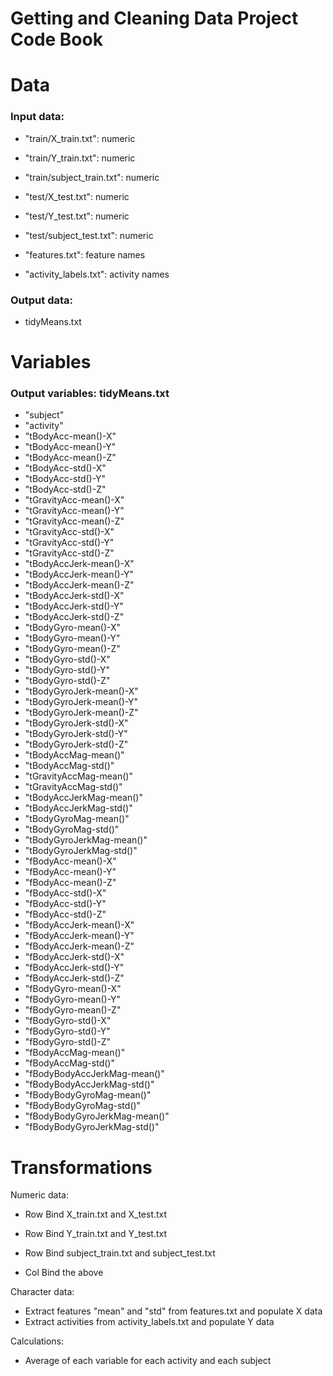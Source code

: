 # Getting and Cleaning Data Project Code Book

# Data

### Input data:

- "train/X_train.txt": numeric
- "train/Y_train.txt": numeric
- "train/subject_train.txt": numeric
- "test/X_test.txt": numeric
- "test/Y_test.txt": numeric
- "test/subject_test.txt": numeric  

- "features.txt": feature names
- "activity_labels.txt": activity names

### Output data: 

- tidyMeans.txt

# Variables

### Output variables: tidyMeans.txt

- "subject"                     
- "activity"                    
- "tBodyAcc-mean()-X"           
- "tBodyAcc-mean()-Y"          
- "tBodyAcc-mean()-Z"           
- "tBodyAcc-std()-X"            
- "tBodyAcc-std()-Y"            
- "tBodyAcc-std()-Z"           
- "tGravityAcc-mean()-X"        
- "tGravityAcc-mean()-Y"        
- "tGravityAcc-mean()-Z"        
- "tGravityAcc-std()-X"        
- "tGravityAcc-std()-Y"         
- "tGravityAcc-std()-Z"         
- "tBodyAccJerk-mean()-X"       
- "tBodyAccJerk-mean()-Y"      
- "tBodyAccJerk-mean()-Z"       
- "tBodyAccJerk-std()-X"        
- "tBodyAccJerk-std()-Y"        
- "tBodyAccJerk-std()-Z"       
- "tBodyGyro-mean()-X"          
- "tBodyGyro-mean()-Y"          
- "tBodyGyro-mean()-Z"          
- "tBodyGyro-std()-X"          
- "tBodyGyro-std()-Y"           
- "tBodyGyro-std()-Z"           
- "tBodyGyroJerk-mean()-X"      
- "tBodyGyroJerk-mean()-Y"     
- "tBodyGyroJerk-mean()-Z"      
- "tBodyGyroJerk-std()-X"       
- "tBodyGyroJerk-std()-Y"       
- "tBodyGyroJerk-std()-Z"      
- "tBodyAccMag-mean()"          
- "tBodyAccMag-std()"           
- "tGravityAccMag-mean()"       
- "tGravityAccMag-std()"       
- "tBodyAccJerkMag-mean()"      
- "tBodyAccJerkMag-std()"       
- "tBodyGyroMag-mean()"         
- "tBodyGyroMag-std()"         
- "tBodyGyroJerkMag-mean()"     
- "tBodyGyroJerkMag-std()"      
- "fBodyAcc-mean()-X"           
- "fBodyAcc-mean()-Y"          
- "fBodyAcc-mean()-Z"           
- "fBodyAcc-std()-X"            
- "fBodyAcc-std()-Y"            
- "fBodyAcc-std()-Z"           
- "fBodyAccJerk-mean()-X"       
- "fBodyAccJerk-mean()-Y"       
- "fBodyAccJerk-mean()-Z"       
- "fBodyAccJerk-std()-X"       
- "fBodyAccJerk-std()-Y"        
- "fBodyAccJerk-std()-Z"        
- "fBodyGyro-mean()-X"          
- "fBodyGyro-mean()-Y"         
- "fBodyGyro-mean()-Z"          
- "fBodyGyro-std()-X"           
- "fBodyGyro-std()-Y"           
- "fBodyGyro-std()-Z"          
- "fBodyAccMag-mean()"          
- "fBodyAccMag-std()"           
- "fBodyBodyAccJerkMag-mean()"  
- "fBodyBodyAccJerkMag-std()"  
- "fBodyBodyGyroMag-mean()"     
- "fBodyBodyGyroMag-std()"      
- "fBodyBodyGyroJerkMag-mean()" 
- "fBodyBodyGyroJerkMag-std()" 

# Transformations

Numeric data:

- Row Bind X_train.txt and X_test.txt
- Row Bind Y_train.txt and Y_test.txt
- Row Bind subject_train.txt and subject_test.txt  

- Col Bind the above

Character data:

- Extract features "mean" and "std" from features.txt and populate X data
- Extract activities from activity_labels.txt and populate Y data

Calculations:

- Average of each variable for each activity and each subject


